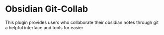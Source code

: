 # Obsidian Git-Collab

This plugin provides users who collaborate their obsidian notes through git a helpful interface and tools for easier 